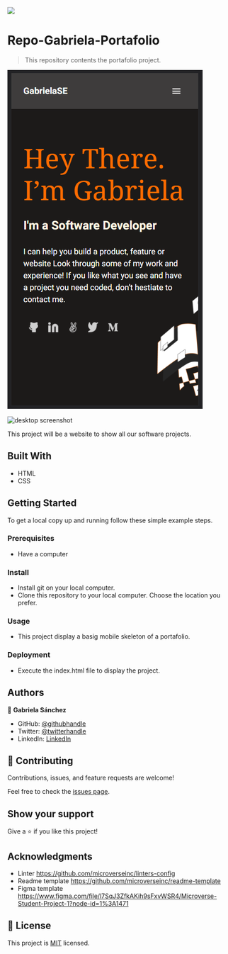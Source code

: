 ![](https://img.shields.io/badge/Microverse-blueviolet)

# Repo-Gabriela-Portafolio

> This repository contents the portafolio project.

![mobile screenshot](./app_screenshot.png)

![desktop screenshot](./app_screenshot_desktop.png)

This project will be a website to show all our software projects.

## Built With

- HTML
- CSS

## Getting Started

To get a local copy up and running follow these simple example steps.

### Prerequisites
- Have a computer

### Install
- Install git on your local computer.
- Clone this repository to your local computer. Choose the location you prefer.

### Usage
- This project display a basig mobile skeleton of a portafolio.

### Deployment
- Execute the index.html file to display the project.



## Authors

👤 **Gabriela Sánchez**

- GitHub: [@githubhandle](https://github.com/gabyse1)
- Twitter: [@twitterhandle](https://twitter.com/gabyse0)
- LinkedIn: [LinkedIn](https://www.linkedin.com/in/gabriela-s%C3%A1nchez-espirilla-83011b225/)


## 🤝 Contributing

Contributions, issues, and feature requests are welcome!

Feel free to check the [issues page](../../issues/).

## Show your support

Give a ⭐️ if you like this project!

## Acknowledgments

- Linter https://github.com/microverseinc/linters-config
- Readme template https://github.com/microverseinc/readme-template
- Figma template https://www.figma.com/file/l7SqJ3ZfkAKih9sFxvWSR4/Microverse-Student-Project-1?node-id=1%3A1471

## 📝 License

This project is [MIT](./MIT.md) licensed.
